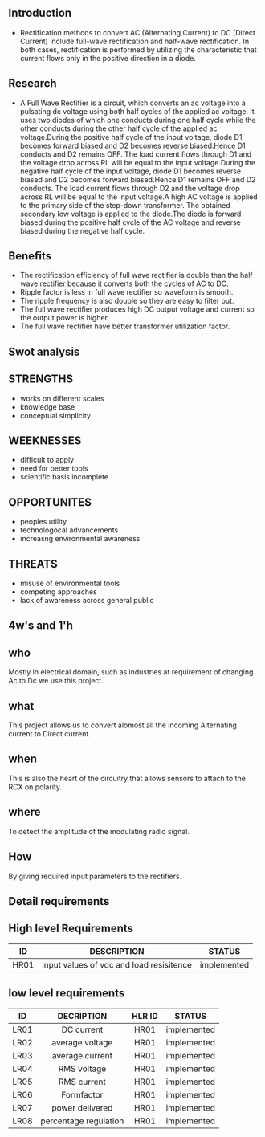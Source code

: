 ## Introduction
* Rectification methods to convert AC (Alternating Current) to DC (Direct Current) include full-wave rectification and half-wave rectification. In both cases, rectification is performed by utilizing the characteristic that current flows only in the positive direction in a diode.
## Research 
* A Full Wave Rectifier is a circuit, which converts an ac voltage into a pulsating dc voltage using both half cycles of the applied ac voltage. It uses two diodes of which one conducts during one half cycle while the other conducts during the other half cycle of the applied ac voltage.During the positive half cycle of the input voltage, diode D1 becomes forward biased and D2 becomes reverse biased.Hence D1 conducts and D2 remains OFF. The load current flows through D1 and the voltage drop across RL will be equal to the input voltage.During the negative half cycle of the input voltage, diode D1 becomes reverse biased and D2 becomes forward biased.Hence D1 remains OFF and D2 conducts. The load current flows through D2 and the voltage drop across RL will be equal to the input voltage.A high AC voltage is applied to the primary side of the step-down transformer. The obtained secondary low voltage is applied to the diode.The diode is forward biased during the positive half cycle of the AC voltage and reverse biased during the negative half cycle.
## Benefits
* The rectification efficiency of full wave rectifier is double than the half wave rectifier because it converts both the cycles of AC to DC.
* Ripple factor is less in full wave rectifier so waveform is smooth.
* The ripple frequency is also double so they are easy to filter out.
* The full wave rectifier produces high DC output voltage and current so the output power is higher.
* The full wave rectifier have better transformer utilization factor.
## Swot analysis
## STRENGTHS
* works on different scales
* knowledge base
* conceptual simplicity
## WEEKNESSES
* difficult to apply
* need for better tools
* scientific basis incomplete
## OPPORTUNITES
* peoples utility
* technologocal advancements
* increasng environmental awareness
## THREATS
* misuse of environmental tools
* competing approaches
* lack of awareness across general public
## 4w's and 1'h
## who
Mostly in electrical domain, such as industries at requirement of changing Ac to Dc we use this project.
## what 
This project allows us to convert alomost all the incoming Alternating current to Direct current. 
## when
This is also the heart of the circuitry that allows sensors to attach to the RCX on polarity.
## where
To detect the amplitude of the modulating radio signal.
## How
By giving required input parameters to the rectifiers.

## Detail requirements

## High level Requirements 

| ID | DESCRIPTION | STATUS |
| :--: | :----: | :----: |
| HR01 | input values of vdc and load resisitence | implemented |

## low level requirements 

| ID | DECRIPTION | HLR ID | STATUS |
| :--: | :----:| :----: | :----: |
| LR01 | DC current | HR01 | implemented | 
| LR02 | average voltage | HR01 | implemented | 
| LR03 | average current | HR01 | implemented |
| LR04 | RMS  voltage | HR01 | implemented |
| LR05 | RMS current | HR01 | implemented |
| LR06 | Formfactor | HR01 | implemented |
| LR07 | power delivered| HR01 | implemented |
| LR08 | percentage regulation | HR01 | implemented |



